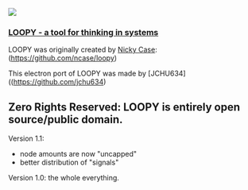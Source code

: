 ![](https://i.imgur.com/S8c7E8o.gif)

### [LOOPY - a tool for thinking in systems](http://ncase.me/loopy/)

LOOPY was originally created by [Nicky Case](https://github.com/ncase/loopy): (https://github.com/ncase/loopy)

This electron port of LOOPY was made by [JCHU634]((https://github.com/jchu634)

Zero Rights Reserved: LOOPY is entirely open source/public domain.
---

Version 1.1:    
- node amounts are now "uncapped"    
- better distribution of "signals"

Version 1.0: the whole everything.
